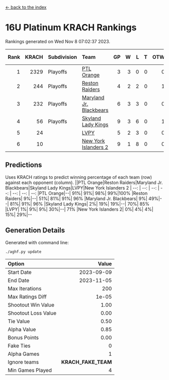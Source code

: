 [<- back to the index](readme.md)
# 16U Platinum KRACH Rankings
Rankings generated on Wed Nov  8 07:02:37 2023.

Rank|KRACH|Subdivision|Team|GP|W|L|T|OTW|OTL|SoS|Exp Wins|Win Diff
---:|---:|:---|:---|---:|---:|---:|---:|---:|---:|---:|---:|---:
1|2329|Playoffs|[PTL Orange](https://gamesheetstats.com/seasons/3663/teams/140842/schedule)|3|3|0|0|0|0|94|3.8|-0.0
2|244|Playoffs|[Reston Raiders](https://gamesheetstats.com/seasons/3663/teams/140850/schedule)|4|2|2|0|1|0|809|2.8|-0.0
3|232|Playoffs|[Maryland Jr. Blackbears](https://gamesheetstats.com/seasons/3663/teams/140848/schedule)|6|3|3|0|0|1|651|3.9|0.0
4|56|Playoffs|[Skyland Lady Kings](https://gamesheetstats.com/seasons/3663/teams/140849/schedule)|9|3|6|0|1|0|683|3.9|0.0
5|24||[LVPY](https://gamesheetstats.com/seasons/3663/teams/140844/schedule)|5|2|3|0|0|0|88|2.9|0.0
6|10||[New York Islanders 2](https://gamesheetstats.com/seasons/3663/teams/140851/schedule)|9|1|8|0|0|1|211|1.9|0.0

## Predictions
Uses KRACH ratings to predict winning percentage of each team (row) against each opponent (column).
||PTL Orange|Reston Raiders|Maryland Jr. Blackbears|Skyland Lady Kings|LVPY|New York Islanders 2
| --: | --: | --: | --: | --: | --: | --: 
|PTL Orange|--| 91%| 91%| 98%| 99%|100%
|Reston Raiders|  9%|--| 51%| 81%| 91%| 96%
|Maryland Jr. Blackbears|  9%| 49%|--| 81%| 91%| 96%
|Skyland Lady Kings|  2%| 19%| 19%|--| 70%| 85%
|LVPY|  1%|  9%|  9%| 30%|--| 71%
|New York Islanders 2|  0%|  4%|  4%| 15%| 29%|--

## Generation Details

Generated with command line:
```
./aghf.py update
```

| Option | Value |
| :----- | ----: |
| Start Date | 2023-09-09 |
| End Date | 2023-11-05 |
| Max Iterations | 200 |
| Max Ratings Diff | 1e-05 |
| Shootout Win Value | 1.00 |
| Shootout Loss Value | 0.00 |
| Tie Value | 0.50 |
| Alpha Value | 0.85 |
| Bonus Points | 0.00 |
| Fake Ties | 0 |
| Alpha Games | 1 |
| Ignore teams | __KRACH_FAKE_TEAM__ |
| Min Games Played | 4 |

